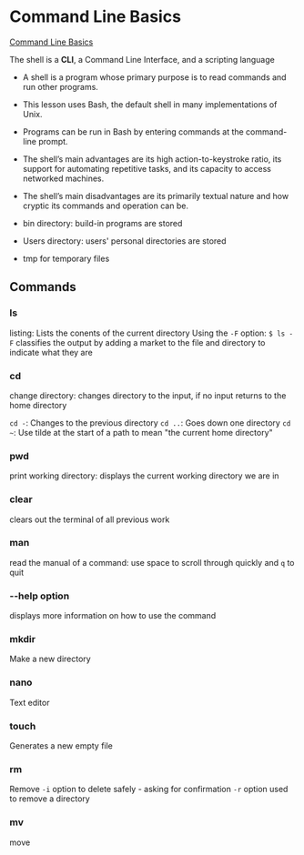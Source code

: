 # Command Line Basics

[Command Line Basics](https://swcarpentry.github.io/shell-novice/)

The shell is a **CLI**, a Command Line Interface, and a scripting language

- A shell is a program whose primary purpose is to read commands and run other programs.

- This lesson uses Bash, the default shell in many implementations of Unix.

- Programs can be run in Bash by entering commands at the command-line prompt.

- The shell’s main advantages are its high action-to-keystroke ratio, its support for automating repetitive tasks, and its capacity to access networked machines.

- The shell’s main disadvantages are its primarily textual nature and how cryptic its commands and operation can be.

- bin directory: build-in programs are stored
- Users directory: users' personal directories are stored
- tmp for temporary files





## Commands

### ls

listing: Lists the conents of the current directory
Using the `-F` option: `$ ls -F` classifies the output by adding a market to the file and directory to indicate what they are

### cd

change directory: changes directory to the input, if no input returns to the home directory

`cd -`: Changes to the previous directory
`cd ..`: Goes down one directory
`cd ~`: Use tilde at the start of a path to mean "the current home directory"

### pwd

print working directory: displays the current working directory we are in

### clear

clears out the terminal of all previous work

### man

read the manual of a command: use space to scroll through quickly and `q` to quit

### --help option

displays more information on how to use the command


### mkdir

Make a new directory

### nano

Text editor

### touch

Generates a new empty file

### rm

Remove
`-i` option to delete safely - asking for confirmation
`-r` option used to remove a directory

### mv

move
